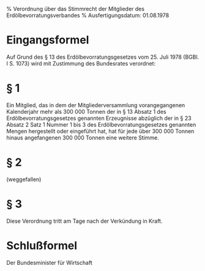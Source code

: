 % Verordnung über das Stimmrecht der Mitglieder des Erdölbevorratungsverbandes
% Ausfertigungsdatum: 01.08.1978
 
# Eingangsformel

Auf Grund des § 13 des Erdölbevorratungsgesetzes vom 25. Juli 1978 (BGBl. I S. 1073) wird mit Zustimmung des Bundesrates verordnet:

# § 1

Ein Mitglied, das in dem der Mitgliederversammlung vorangegangenen Kalenderjahr mehr als 300 000 Tonnen der in § 13 Absatz 1 des Erdölbevorratungsgesetzes genannten Erzeugnisse abzüglich der in § 23 Absatz 2 Satz 1 Nummer 1 bis 3 des Erdölbevorratungsgesetzes genannten Mengen hergestellt oder eingeführt hat, hat für jede über 300 000 Tonnen hinaus angefangenen 300 000 Tonnen eine weitere Stimme.

# § 2

(weggefallen)

# § 3

Diese Verordnung tritt am Tage nach der Verkündung in Kraft.

# Schlußformel

Der Bundesminister für Wirtschaft
